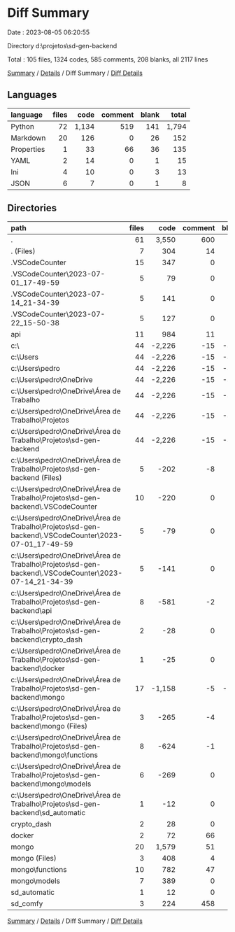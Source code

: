 # Diff Summary

Date : 2023-08-05 06:20:55

Directory d:\\projetos\\sd-gen-backend

Total : 105 files,  1324 codes, 585 comments, 208 blanks, all 2117 lines

[Summary](results.md) / [Details](details.md) / Diff Summary / [Diff Details](diff-details.md)

## Languages
| language | files | code | comment | blank | total |
| :--- | ---: | ---: | ---: | ---: | ---: |
| Python | 72 | 1,134 | 519 | 141 | 1,794 |
| Markdown | 20 | 126 | 0 | 26 | 152 |
| Properties | 1 | 33 | 66 | 36 | 135 |
| YAML | 2 | 14 | 0 | 1 | 15 |
| Ini | 4 | 10 | 0 | 3 | 13 |
| JSON | 6 | 7 | 0 | 1 | 8 |

## Directories
| path | files | code | comment | blank | total |
| :--- | ---: | ---: | ---: | ---: | ---: |
| . | 61 | 3,550 | 600 | 542 | 4,692 |
| . (Files) | 7 | 304 | 14 | 52 | 370 |
| .VSCodeCounter | 15 | 347 | 0 | 78 | 425 |
| .VSCodeCounter\\2023-07-01_17-49-59 | 5 | 79 | 0 | 26 | 105 |
| .VSCodeCounter\\2023-07-14_21-34-39 | 5 | 141 | 0 | 26 | 167 |
| .VSCodeCounter\\2023-07-22_15-50-38 | 5 | 127 | 0 | 26 | 153 |
| api | 11 | 984 | 11 | 136 | 1,131 |
| c:\\ | 44 | -2,226 | -15 | -334 | -2,575 |
| c:\\Users | 44 | -2,226 | -15 | -334 | -2,575 |
| c:\\Users\\pedro | 44 | -2,226 | -15 | -334 | -2,575 |
| c:\\Users\\pedro\\OneDrive | 44 | -2,226 | -15 | -334 | -2,575 |
| c:\\Users\\pedro\\OneDrive\\Área de Trabalho | 44 | -2,226 | -15 | -334 | -2,575 |
| c:\\Users\\pedro\\OneDrive\\Área de Trabalho\\Projetos | 44 | -2,226 | -15 | -334 | -2,575 |
| c:\\Users\\pedro\\OneDrive\\Área de Trabalho\\Projetos\\sd-gen-backend | 44 | -2,226 | -15 | -334 | -2,575 |
| c:\\Users\\pedro\\OneDrive\\Área de Trabalho\\Projetos\\sd-gen-backend (Files) | 5 | -202 | -8 | -33 | -243 |
| c:\\Users\\pedro\\OneDrive\\Área de Trabalho\\Projetos\\sd-gen-backend\\.VSCodeCounter | 10 | -220 | 0 | -52 | -272 |
| c:\\Users\\pedro\\OneDrive\\Área de Trabalho\\Projetos\\sd-gen-backend\\.VSCodeCounter\\2023-07-01_17-49-59 | 5 | -79 | 0 | -26 | -105 |
| c:\\Users\\pedro\\OneDrive\\Área de Trabalho\\Projetos\\sd-gen-backend\\.VSCodeCounter\\2023-07-14_21-34-39 | 5 | -141 | 0 | -26 | -167 |
| c:\\Users\\pedro\\OneDrive\\Área de Trabalho\\Projetos\\sd-gen-backend\\api | 8 | -581 | -2 | -75 | -658 |
| c:\\Users\\pedro\\OneDrive\\Área de Trabalho\\Projetos\\sd-gen-backend\\crypto_dash | 2 | -28 | 0 | -9 | -37 |
| c:\\Users\\pedro\\OneDrive\\Área de Trabalho\\Projetos\\sd-gen-backend\\docker | 1 | -25 | 0 | -6 | -31 |
| c:\\Users\\pedro\\OneDrive\\Área de Trabalho\\Projetos\\sd-gen-backend\\mongo | 17 | -1,158 | -5 | -156 | -1,319 |
| c:\\Users\\pedro\\OneDrive\\Área de Trabalho\\Projetos\\sd-gen-backend\\mongo (Files) | 3 | -265 | -4 | -43 | -312 |
| c:\\Users\\pedro\\OneDrive\\Área de Trabalho\\Projetos\\sd-gen-backend\\mongo\\functions | 8 | -624 | -1 | -75 | -700 |
| c:\\Users\\pedro\\OneDrive\\Área de Trabalho\\Projetos\\sd-gen-backend\\mongo\\models | 6 | -269 | 0 | -38 | -307 |
| c:\\Users\\pedro\\OneDrive\\Área de Trabalho\\Projetos\\sd-gen-backend\\sd_automatic | 1 | -12 | 0 | -3 | -15 |
| crypto_dash | 2 | 28 | 0 | 9 | 37 |
| docker | 2 | 72 | 66 | 43 | 181 |
| mongo | 20 | 1,579 | 51 | 191 | 1,821 |
| mongo (Files) | 3 | 408 | 4 | 47 | 459 |
| mongo\\functions | 10 | 782 | 47 | 94 | 923 |
| mongo\\models | 7 | 389 | 0 | 50 | 439 |
| sd_automatic | 1 | 12 | 0 | 4 | 16 |
| sd_comfy | 3 | 224 | 458 | 29 | 711 |

[Summary](results.md) / [Details](details.md) / Diff Summary / [Diff Details](diff-details.md)